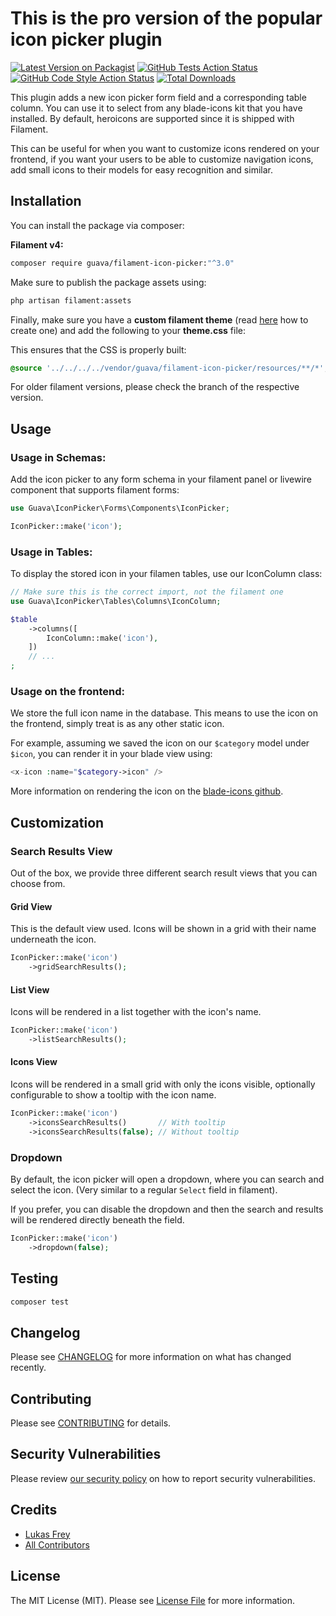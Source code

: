 # This is the pro version of the popular icon picker plugin

[![Latest Version on Packagist](https://img.shields.io/packagist/v/guava/filament-icon-picker-pro.svg?style=flat-square)](https://packagist.org/packages/guava/filament-icon-picker-pro)
[![GitHub Tests Action Status](https://img.shields.io/github/actions/workflow/status/guava/filament-icon-picker-pro/run-tests.yml?branch=main&label=tests&style=flat-square)](https://github.com/guava/filament-icon-picker-pro/actions?query=workflow%3Arun-tests+branch%3Amain)
[![GitHub Code Style Action Status](https://img.shields.io/github/actions/workflow/status/guava/filament-icon-picker-pro/fix-php-code-styling.yml?branch=main&label=code%20style&style=flat-square)](https://github.com/guava/filament-icon-picker-pro/actions?query=workflow%3A"Fix+PHP+code+styling"+branch%3Amain)
[![Total Downloads](https://img.shields.io/packagist/dt/guava/filament-icon-picker-pro.svg?style=flat-square)](https://packagist.org/packages/guava/filament-icon-picker-pro)



This plugin adds a new icon picker form field and a corresponding table column. You can use it to select from any blade-icons kit that you have installed. By default, heroicons are supported since it is shipped with Filament.

This can be useful for when you want to customize icons rendered on your frontend, if you want your users to be able to customize navigation icons, add small icons to their models for easy recognition and similar.

## Installation

You can install the package via composer:

**Filament v4:**
```bash
composer require guava/filament-icon-picker:"^3.0"
```

Make sure to publish the package assets using:

```bash
php artisan filament:assets
```

Finally, make sure you have a **custom filament theme** (read [here](https://filamentphp.com/docs/4.x/styling/overview#creating-a-custom-theme) how to create one) and add the following to your **theme.css** file:

This ensures that the CSS is properly built:
```css
@source '../../../../vendor/guava/filament-icon-picker/resources/**/*';
```

For older filament versions, please check the branch of the respective version.

## Usage

### Usage in Schemas:
Add the icon picker to any form schema in your filament panel or livewire component that supports filament forms:
```php
use Guava\IconPicker\Forms\Components\IconPicker;

IconPicker::make('icon');
```

### Usage in Tables:
To display the stored icon in your filamen tables, use our IconColumn class:

```php
// Make sure this is the correct import, not the filament one
use Guava\IconPicker\Tables\Columns\IconColumn;

$table
    ->columns([
        IconColumn::make('icon'),
    ])
    // ...
;
```

### Usage on the frontend:
We store the full icon name in the database. This means to use the icon on the frontend, simply treat is as any other static icon.

For example, assuming we saved the icon on our `$category` model under `$icon`, you can render it in your blade view using:
```php
<x-icon :name="$category->icon" />
```
More information on rendering the icon on the [blade-icons github](https://github.com/blade-ui-kit/blade-icons#default-component).

## Customization

### Search Results View
Out of the box, we provide three different search result views that you can choose from.

#### Grid View
This is the default view used. Icons will be shown in a grid with their name underneath the icon.

```php
IconPicker::make('icon')
    ->gridSearchResults();
```

#### List View
Icons will be rendered in a list together with the icon's name.

```php
IconPicker::make('icon')
    ->listSearchResults();
```

#### Icons View
Icons will be rendered in a small grid with only the icons visible, optionally configurable to show a tooltip with the icon name.

```php
IconPicker::make('icon')
    ->iconsSearchResults()       // With tooltip
    ->iconsSearchResults(false); // Without tooltip
```

### Dropdown
By default, the icon picker will open a dropdown, where you can search and select the icon. (Very similar to a regular `Select` field in filament).

If you prefer, you can disable the dropdown and then the search and results will be rendered directly beneath the field.

```php
IconPicker::make('icon')
    ->dropdown(false);
```

## Testing

```bash
composer test
```

## Changelog

Please see [CHANGELOG](CHANGELOG.md) for more information on what has changed recently.

## Contributing

Please see [CONTRIBUTING](.github/CONTRIBUTING.md) for details.

## Security Vulnerabilities

Please review [our security policy](../../security/policy) on how to report security vulnerabilities.

## Credits

- [Lukas Frey](https://github.com/GuavaCZ)
- [All Contributors](../../contributors)

## License

The MIT License (MIT). Please see [License File](LICENSE.md) for more information.
